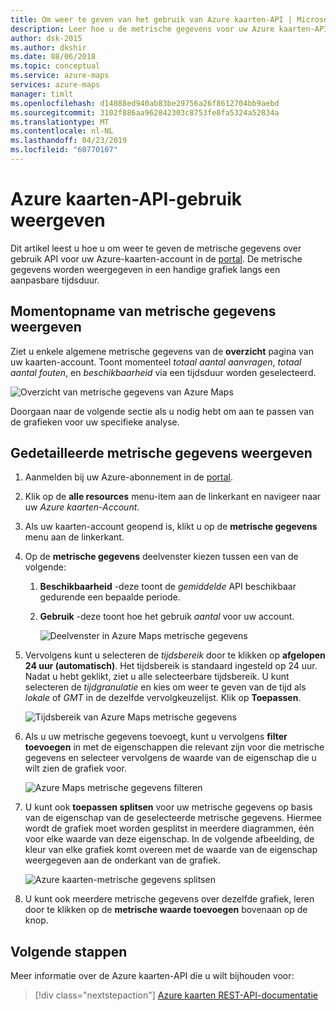 ```yaml
---
title: Om weer te geven van het gebruik van Azure kaarten-API | Microsoft Docs
description: Leer hoe u de metrische gegevens voor uw Azure kaarten-API-aanroepen weergeven in de portal.
author: dsk-2015
ms.author: dkshir
ms.date: 08/06/2018
ms.topic: conceptual
ms.service: azure-maps
services: azure-maps
manager: timlt
ms.openlocfilehash: d14088ed940ab83be29756a26f8612704bb9aebd
ms.sourcegitcommit: 3102f886aa962842303c8753fe8fa5324a52834a
ms.translationtype: MT
ms.contentlocale: nl-NL
ms.lasthandoff: 04/23/2019
ms.locfileid: "60770107"
---
```

# <a name="view-azure-maps-api-usage"></a>Azure kaarten-API-gebruik weergeven

Dit artikel leest u hoe u om weer te geven de metrische gegevens over gebruik API voor uw Azure-kaarten-account in de [portal](https://portal.azure.com). De metrische gegevens worden weergegeven in een handige grafiek langs een aanpasbare tijdsduur.

## <a name="view-metric-snapshot"></a>Momentopname van metrische gegevens weergeven

Ziet u enkele algemene metrische gegevens van de **overzicht** pagina van uw kaarten-account. Toont momenteel *totaal aantal aanvragen*, *totaal aantal fouten*, en *beschikbaarheid* via een tijdsduur worden geselecteerd.

![Overzicht van metrische gegevens van Azure Maps](media/how-to-view-api-usage/portal-overview.png)

Doorgaan naar de volgende sectie als u nodig hebt om aan te passen van de grafieken voor uw specifieke analyse.

## <a name="view-detailed-metrics"></a>Gedetailleerde metrische gegevens weergeven

1. Aanmelden bij uw Azure-abonnement in de [portal](https://portal.azure.com).

2. Klik op de **alle resources** menu-item aan de linkerkant en navigeer naar uw *Azure kaarten-Account*.

3. Als uw kaarten-account geopend is, klikt u op de **metrische gegevens** menu aan de linkerkant.

4. Op de **metrische gegevens** deelvenster kiezen tussen een van de volgende:

   1. **Beschikbaarheid** -deze toont de *gemiddelde* API beschikbaar gedurende een bepaalde periode.
   2. **Gebruik** -deze toont hoe het gebruik *aantal* voor uw account.

      ![Deelvenster in Azure Maps metrische gegevens](media/how-to-view-api-usage/portal-metrics.png)

5. Vervolgens kunt u selecteren de *tijdsbereik* door te klikken op **afgelopen 24 uur (automatisch)**. Het tijdsbereik is standaard ingesteld op 24 uur. Nadat u hebt geklikt, ziet u alle selecteerbare tijdsbereik. U kunt selecteren de *tijdgranulatie* en kies om weer te geven van de tijd als *lokale* of *GMT* in de dezelfde vervolgkeuzelijst. Klik op **Toepassen**.

    ![Tijdsbereik van Azure Maps metrische gegevens](media/how-to-view-api-usage/time-range.png)

6. Als u uw metrische gegevens toevoegt, kunt u vervolgens **filter toevoegen** in met de eigenschappen die relevant zijn voor die metrische gegevens en selecteer vervolgens de waarde van de eigenschap die u wilt zien de grafiek voor.

    ![Azure Maps metrische gegevens filteren](media/how-to-view-api-usage/filter.png)

7. U kunt ook **toepassen splitsen** voor uw metrische gegevens op basis van de eigenschap van de geselecteerde metrische gegevens. Hiermee wordt de grafiek moet worden gesplitst in meerdere diagrammen, één voor elke waarde van deze eigenschap. In de volgende afbeelding, de kleur van elke grafiek komt overeen met de waarde van de eigenschap weergegeven aan de onderkant van de grafiek.

    ![Azure kaarten-metrische gegevens splitsen](media/how-to-view-api-usage/splitting.png)

8. U kunt ook meerdere metrische gegevens over dezelfde grafiek, leren door te klikken op de **metrische waarde toevoegen** bovenaan op de knop.

## <a name="next-steps"></a>Volgende stappen

Meer informatie over de Azure kaarten-API die u wilt bijhouden voor:

> [!div class="nextstepaction"]
> [Azure kaarten REST-API-documentatie](https://docs.microsoft.com/rest/api/maps)
